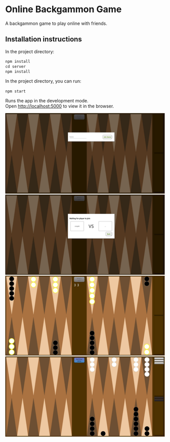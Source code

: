 # Online Backgammon Game

A backgammon game to play online with friends. 
## Installation instructions

In the project directory:

```
npm install
cd server
npm install
```

In the project directory, you can run:

`npm start`

Runs the app in the development mode.<br />
Open [http://localhost:5000](http://localhost:5000) to view it in the browser.

![Enter name](demo-screenshots/backgammonScreenshot_join.jpg)
![wait for player to join](demo-screenshots/backgammonScreenshot_wait.jpg)
![backgammon board](demo-screenshots/backgammonScreenshot.jpg)
![bearing off](demo-screenshots/backgammonScreenshot_bearoff.jpg)
